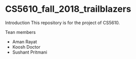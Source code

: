 # CS5610_fall_2018_trailblazers

Introduction 
This repository is for the project of CS5610. 

Tean members 
* Aman Rayat 
* Koosh Doctor 
* Sushant Pritmani
